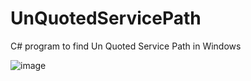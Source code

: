 # UnQuotedServicePath
C# program to find Un Quoted Service Path in Windows 

![image](https://github.com/user-attachments/assets/072efc0e-8df3-4f66-bed6-70a083b04f15)

